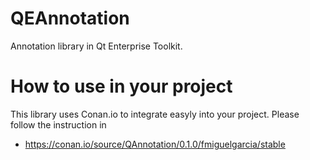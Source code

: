 # QEAnnotation
Annotation library in Qt Enterprise Toolkit.

# How to use in your project
This library uses Conan.io to integrate easyly into your project. 
Please follow the instruction in 
  - https://conan.io/source/QAnnotation/0.1.0/fmiguelgarcia/stable
